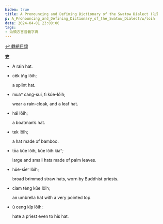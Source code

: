 ```yaml
---
hiden: true
title: A Pronouncing and Defining Dictionary of the Swatow Dialect (汕頭方言音義字典) / loih
p: A_Pronouncing_and_Defining_Dictionary_of_the_Swatow_Dialect/w/loih
date: 2024-04-01 23:00:00
tags: 
- 汕頭方言音義字典
---
```


[↩️ 轉總目錄](/A_Pronouncing_and_Defining_Dictionary_of_the_Swatow_Dialect)


**笠**
- A rain hat.

- cêk tńg lôih;

  a splint hat.

- muaⁿ cang-sui, tì kûe-lôih;

  wear a rain-cloak, and a leaf hat.

- hái lôih;

  a boatman’s hat.

- tek lôih;

  a hat made of bamboo.

- tōa kûe lôih, kûe lôih kíaⁿ;

  large and small hats made of palm leaves.

- hûe-sīeⁿ lôih;

  broad brimmed straw hats, worn by Buddhist priests.

- ciam téng kûe lôih;

  an umbrella hat with a very pointed top.

- ù ceng kîp lôih;

  hate a priest even to his hat.